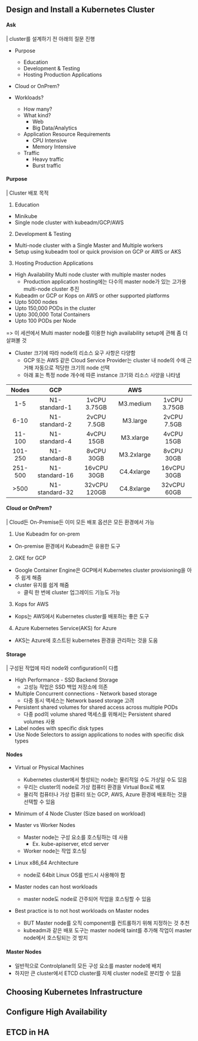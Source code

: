 ## Design and Install a Kubernetes Cluster

#### Ask

| cluster를 설계하기 전 아래의 질문 진행

- Purpose
    - Education
    - Development & Testing
    - Hosting Production Applications

- Cloud or OnPrem?

- Workloads?
    - How many?
    - What kind?
        - Web
        - Big Data/Analytics
    - Application Resource Requirements
        - CPU Intensive
        - Memory Intensive
    - Traffic
        - Heavy traffic
        - Burst traffic

#### Purpose

| Cluster 배포 목적

1. Education

- Minikube
- Single node cluster with kubeadm/GCP/AWS

2. Development & Testing

- Multi-node cluster with a Single Master and Multiple workers
- Setup using kubeadm tool or quick provision on GCP or AWS or AKS

3. Hosting Production Applications

- High Availability Multi node cluster with multiple master nodes
    - Production application hosting에는 다수의 master node가 있는 고가용 multi-node cluster 추진
- Kubeadm or GCP or Kops on AWS or other supported platforms
- Upto 5000 nodes
- Upto 150,000 PODs in the cluster
- Upto 300,000 Total Containers
- Upto 100 PODs per Node

=> 이 세션에서 Multi master node를 이용한 high availability setup에 관해 좀 더 살펴볼 것

- Cluster 크기에 따라 node의 리소스 요구 사항은 다양함
    - GCP 또는 AWS 같은 Cloud Service Provider는 cluster 내 node의 수에 근거해 자동으로 적당한 크기의 node 선택
    - 아래 표는 특정 node 개수에 따른 instance 크기와 리소스 사양을 나타냄

|Nodes|GCP||AWS||
|:--:|:--:|:--:|:--:|:--:|
|1-5|N1-standard-1|1vCPU 3.75GB|M3.medium|1vCPU 3.75GB|
|6-10|N1-standard-2|2vCPU 7.5GB|M3.large|2vCPU 7.5GB|
|11-100|N1-standard-4|4vCPU 15GB|M3.xlarge|4vCPU 15GB|
|101-250|N1-standard-8|8vCPU 30GB|M3.2xlarge|8vCPU 30GB|
|251-500|N1-standard-16|16vCPU 30GB|C4.4xlarge|16vCPU 30GB|
|>500|N1-standard-32|32vCPU 120GB|C4.8xlarge|32vCPU 60GB|

#### Cloud or OnPrem?

| Cloud든 On-Premise든 이미 모든 배포 옵션은 모든 환경에서 가능

1. Use Kubeadm for on-prem 

- On-premise 환경에서 Kubeadm은 유용한 도구

2. GKE for GCP

- Google Container Engine은 GCP에서 Kubernetes cluster provisioning을 아주 쉽게 해줌
- cluster 유지를 쉽게 해줌
    - 클릭 한 번에 cluster 업그레이드 기능도 가능


3. Kops for AWS

- Kops는 AWS에서 Kubernetes cluster를 배포하는 좋은 도구

4. Azure Kubernetes Service(AKS) for Azure

- AKS는 Azure에 호스트된 kubernetes 환경을 관리하는 것을 도움

#### Storage

| 구성된 작업에 따라 node와 configuration이 다름

- High Performance - SSD Backend Storage
    - 고성능 작업은 SSD 백업 저장소에 의존
- Multiple Concurrent connections - Network based storage
    - 다중 동시 액세스는 Network based storage 고려
- Persistent shared volumes for shared access across multiple PODs
    - 다중 pod의 volume shared 액세스를 위해서는 Persistent shared volumes 사용 
- Label nodes with specific disk types
- Use Node Selectors to assign applications to nodes with specific disk types

#### Nodes

- Virtual or Physical Machines
    - Kubernetes cluster에서 형성되는 node는 물리적일 수도 가상일 수도 있음
    - 우리는 cluster의 node로 가상 컴퓨터 환경을 Virtual Box로 배포
    - 물리적 컴퓨터나 가상 컴퓨터 또는 GCP, AWS, Azure 환경에 배포하는 것을 선택할 수 있음
- Minimum of 4 Node Cluster (Size based on workload)
- Master vs Worker Nodes
    - Master node는 구성 요소를 호스팅하는 데 사용
        - Ex. kube-apiserver, etcd server
    - Worker node는 작업 호스팅
- Linux x86_64 Architecture
    - node로 64bit Linux OS를 반드시 사용해야 함

- Master nodes can host workloads
    - master node도 node로 간주되어 작업을 호스팅할 수 있음
- Best practice is to not host workloads on Master nodes
    - BUT Master node를 오직 component를 컨트롤하기 위해 지정하는 것 추천
    - kubeadm과 같은 배포 도구는 master node에 taint를 추가해 작업이 master node에서 호스팅되는 것 방지

#### Master Nodes

- 일반적으로 Controlplane의 모든 구성 요소를 master node에 배치
- 하지만 큰 cluster에서 ETCD cluster를 자체 cluster node로 분리할 수 있음


## Choosing Kubernetes Infrastructure


## Configure High Availability

## ETCD in HA
